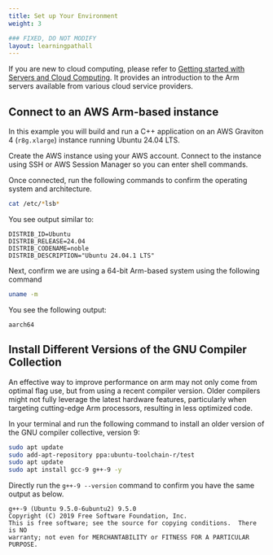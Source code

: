```yaml
---
title: Set up Your Environment
weight: 3

### FIXED, DO NOT MODIFY
layout: learningpathall
---
```


If you are new to cloud computing, please refer to [Getting started with Servers and Cloud Computing](https://learn.arm.com/learning-paths/servers-and-cloud-computing/intro/). It provides an introduction to the Arm servers available from various cloud service providers. 

## Connect to an AWS Arm-based instance

In this example you will build and run a C++ application on an AWS Graviton 4 (`r8g.xlarge`) instance running Ubuntu 24.04 LTS. 

Create the AWS instance using your AWS account. Connect to the instance using SSH or AWS Session Manager so you can enter shell commands. 

Once connected, run the following commands to confirm the operating system and architecture.

```bash
cat /etc/*lsb*
```

You see output similar to:

```output
DISTRIB_ID=Ubuntu
DISTRIB_RELEASE=24.04
DISTRIB_CODENAME=noble
DISTRIB_DESCRIPTION="Ubuntu 24.04.1 LTS"
```

Next, confirm we are using a 64-bit Arm-based system using the following command

```bash
uname -m
```

You see the following output:

```output
aarch64
```

## Install Different Versions of the GNU Compiler Collection

An effective way to improve performance on arm may not only come from optimal flag use, but from using a recent compiler version. 
Older compilers might not fully leverage the latest hardware features, particularly when targeting cutting-edge Arm processors, resulting in less optimized code. 

In your terminal and run the following command to install an older version of the GNU compiler collective, version 9:

```bash
sudo apt update
sudo add-apt-repository ppa:ubuntu-toolchain-r/test
sudo apt update
sudo apt install gcc-9 g++-9 -y
```

Directly run the `g++-9 --version` command to confirm you have the same output as below.

```output
g++-9 (Ubuntu 9.5.0-6ubuntu2) 9.5.0
Copyright (C) 2019 Free Software Foundation, Inc.
This is free software; see the source for copying conditions.  There is NO
warranty; not even for MERCHANTABILITY or FITNESS FOR A PARTICULAR PURPOSE.
```